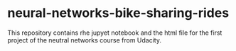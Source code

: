 # neural-networks-bike-sharing-rides
This repository contains rhe jupyet notebook and the html file for the first project of the neutral networks course from Udacity.
